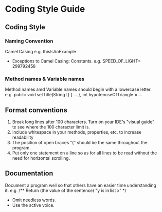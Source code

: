 # Coding Style Guide
## Coding Style
### Naming Convention
Camel Casing e.g. thisIsAnExample
- Exceptions to Camel Casing: Constants. e.g. SPEED_OF_LIGHT= 299792458

### Method names & Variable names
Method names amd Variable names should begin with a lowercase letter. e.g. public void setTitle(String t) { ... }, int hypotenuseOfTriangle = ...

##  Format conventions
1. Break long lines after 100 characters. Turn on your IDE's "visual guide" to see where the 100 character limit is.
2. Include whitespace in your methods, properties, etc. to increase readability
3. The position of open braces "{" should be the same throughout the program.
4. Put only one statement on a line so as for all lines to be read without the need for horizontal scrolling.

## Documentation
Document a program well so that others have an easier time understanding it. e.g. /** Return (the value of the sentence) "y is in list x" */
- Omit needless words.
- Use the active voice.
